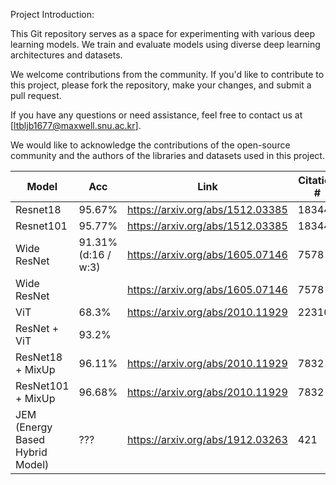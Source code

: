 
Project Introduction:

This Git repository serves as a space for experimenting with various deep learning models.
We train and evaluate models using diverse deep learning architectures and datasets.

We welcome contributions from the community. If you'd like to contribute to this project, please fork the repository, make your changes, and submit a pull request.

If you have any questions or need assistance, feel free to contact us at [ltbljb1677@maxwell.snu.ac.kr].

We would like to acknowledge the contributions of the open-source community and the authors of the libraries and datasets used in this project.




|   Model  |   Acc | Link | Citation # |
| -------- |  -------- | ---------| ---------|
| Resnet18 | 95.67%   | https://arxiv.org/abs/1512.03385 | 183442 |
| Resnet101   | 95.77%  | https://arxiv.org/abs/1512.03385 | 183442 |
| Wide ResNet | 91.31% (d:16 / w:3) |https://arxiv.org/abs/1605.07146 | 7578 |
| Wide ResNet |  | https://arxiv.org/abs/1605.07146|7578|
| ViT | 68.3% | https://arxiv.org/abs/2010.11929| 22310 |
| ResNet + ViT | 93.2%  | | |
| ResNet18 + MixUp | 96.11% |https://arxiv.org/abs/2010.11929 |7832 |
| ResNet101 + MixUp | 96.68%|https://arxiv.org/abs/2010.11929 |7832 |
| JEM (Energy Based Hybrid Model)| ??? |https://arxiv.org/abs/1912.03263 | 421 |
